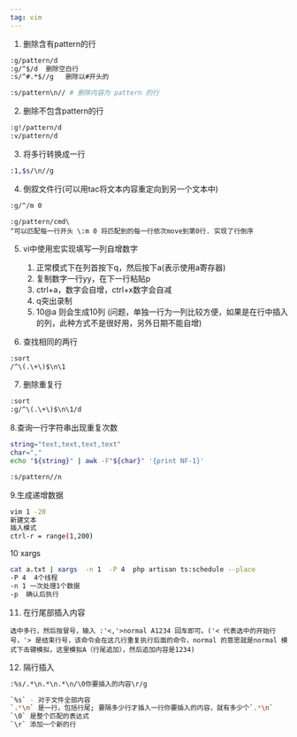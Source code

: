 ```yaml
---
tag: vim
---
```


1.  删除含有pattern的行

```bash
:g/pattern/d
:g/^$/d  删除空白行
:s/^#.*$//g   删除以#开头的 

:s/pattern\n// # 删除内容为 pattern 的行
```

2.  删除不包含pattern的行

```bash
:g!/pattern/d
:v/pattern/d
```
 
3.  将多行转换成一行

```bash
:1,$s/\n//g
```

4.  倒叙文件行(可以用tac将文本内容重定向到另一个文本中)

```bash
:g/^/m 0
```

	:g/pattern/cmd\
	^可以匹配每一行开头 \:m 0 将匹配到的每一行依次move到第0行. 实现了行倒序

5.  vi中使用宏实现填写一列自增数字
    1.  正常模式下在列首按下q，然后按下a(表示使用a寄存器)
    2.  复制数字一行yy，在下一行粘贴p
    3.  ctrl+a，数字会自增，ctrl+x数字会自减
    4.  q突出录制
    5.  10\@a 则会生成10列
	    (问题，单独一行为一列比较方便，如果是在行中插入的列，此种方式不是很好用，另外日期不能自增)

6.  查找相同的两行
```bash
:sort
/^\(.\+\)$\n\1
```

7.  删除重复行

```bash
:sort
:g/^\(.\+\)$\n\1/d
```

8.查询一行字符串出现重复次数

```bash
string="text,text,text,text"
char=","
echo "${string}" | awk -F"${char}" '{print NF-1}'

:s/pattern//n
```

9.生成递增数据

```bash
vim 1 -20 
新建文本
插入模式
ctrl-r = range(1,200)
```

10 xargs

```bash
cat a.txt | xargs  -n 1  -P 4  php artisan ts:schedule --place
-P 4  4个线程
-n 1 一次处理1个数据
-p  确认后执行

```

11.  在行尾部插入内容

    选中多行，然后按冒号，输入 :'<,'>normal A1234 回车即可。('< 代表选中的开始行号，'> 是结束行号，该命令会在这几行重复执行后面的命令，normal 的意思就是normal 模式下击键模拟，这里模拟A（行尾追加），然后追加内容是1234)

12.  隔行插入

```bash
:%s/.*\n.*\n.*\n/\0你要插入的内容\r/g

`%s` - 对于文件全部内容
`.*\n` 是一行，包括行尾; 要隔多少行才插入一行你要插入的内容，就有多少个`.*\n`
`\0` 是整个匹配的表达式
`\r` 添加一个新的行
```

